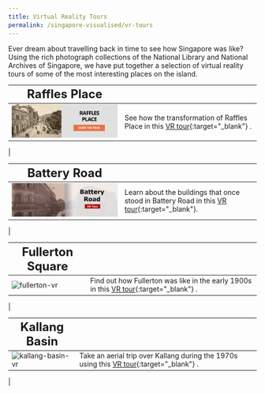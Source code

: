 ```yaml
---
title: Virtual Reality Tours
permalink: /singapore-visualised/vr-tours
---
```

Ever dream about travelling back in time to see how Singapore was like? Using the rich photograph collections of the National Library and National Archives of Singapore, we have put together a selection of virtual reality tours of some of the most interesting places on the island.


| **<font size=5> Raffles Place</font>** |  | 
| -------- | -------- | 
| <img src="/images/vr-tour-image-raffles-place.png" alt="raffles-place-vr" style="width:500px;" />   | See how the transformation of Raffles Place in this [VR tour](/resource-room/vr-tours/raffles-place){:target="_blank"} .
|

| **<font size=5> Battery Road</font>** |  | 
| -------- | -------- | 
| <img src="/images/vr-tour-image-battery-road.png" alt="battery-road-vr" style="width:600px;" />      | Learn about the buildings that once stood in Battery Road in this [VR tour](/resource-room/vr-tours/battery-road){:target="_blank"}.
|

| **<font size=5> Fullerton Square</font>** |  | 
| -------- | -------- | 
| <img src="/images/vr-tour-image-fullerton-square.png" alt="fullerton-vr" style="width:500px;" />   | Find out how Fullerton was like in the early 1900s in this [VR tour](/resource-room/vr-tours/fullerton-square){:target="_blank"} .
|

| **<font size=5> Kallang Basin</font>** |  | 
| -------- | -------- | 
| <img src="/images/vr-tour-image-kallang-basin.png" alt="kallang-basin-vr" style="width:500px;" />   | Take an aerial trip over Kallang during the 1970s using this [VR tour](/resource-room/vr-tours/kallang-basin){:target="_blank"} .
|
